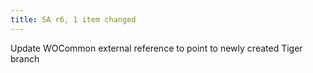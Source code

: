 ```yaml
---
title: SA r6, 1 item changed
---
```


Update WOCommon external reference to point to newly created Tiger branch
